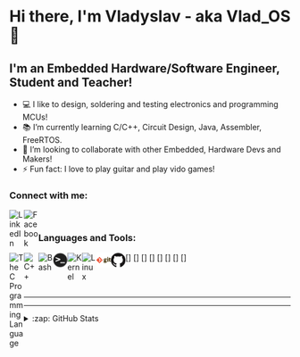 # Hi there, I'm Vladyslav - aka Vlad_OS👋

## I'm an Embedded Hardware/Software Engineer, Student and Teacher!

- 💻 I like to design, soldering and testing electronics and programming MCUs!
- 📚 I’m currently learning C/C++, Circuit Design, Java, Assembler, FreeRTOS.
- 👯 I’m looking to collaborate with other Embedded, Hardware Devs and Makers!
- ⚡ Fun fact: I love to play guitar and play vido games!


### Connect with me:
[<img align="left" alt="LinkedIn" width="26px" src="https://cdn.jsdelivr.net/npm/simple-icons@v3/icons/linkedin.svg" />][linkedin]
[<img align="left" alt="Facebook" width="26px" src="https://cdn.icon-icons.com/icons2/1/PNG/256/social_facebook_fb_35.png" />][facebook]

<br />

### Languages and Tools:

[<img align="left" alt="The C Programming Language" width="26px" src="https://cdn.icon-icons.com/icons2/2415/PNG/512/c_original_logo_icon_146611.png" />]
[<img align="left" alt="C++" width="26px" src="https://cdn.icon-icons.com/icons2/2148/PNG/512/c_icon_132529.png" />]
[<img align="left" alt="Bash" width="26px" src="https://cdn.icon-icons.com/icons2/2699/PNG/512/gnu_bash_logo_icon_170080.png" />]
[<img align="left" alt="Terminal" width="26px" src="https://raw.githubusercontent.com/github/explore/80688e429a7d4ef2fca1e82350fe8e3517d3494d/topics/terminal/terminal.png" />]
[<img align="left" alt="Kernel" width="26px" src="https://cdn.icon-icons.com/icons2/151/PNG/256/kernel_photoshop_filetypes_21686.png" />]
[<img align="left" alt="Linux" width="26px" src="https://cdn.icon-icons.com/icons2/39/PNG/128/linux_configuration_hardware_6084.png" />]
[<img align="left" alt="Git" width="26px" src="https://raw.githubusercontent.com/github/explore/80688e429a7d4ef2fca1e82350fe8e3517d3494d/topics/git/git.png" />]
[<img align="left" alt="GitHub" width="26px" src="https://raw.githubusercontent.com/github/explore/78df643247d429f6cc873026c0622819ad797942/topics/github/github.png" />]


<br />
<br />

---


---

</details>

<details>
  <summary>:zap: GitHub Stats</summary>

  <img align="left" alt="codeSTACKr's GitHub Stats" src="https://github-readme-stats.codestackr.vercel.app/api?username=codeSTACKr&show_icons=true&hide_border=true" />

</details>

[linkedin]: https://linkedin.com/in/vladyslav-bobrykov
[facebook]: https://www.facebook.com/vladyslav.bobrykov
